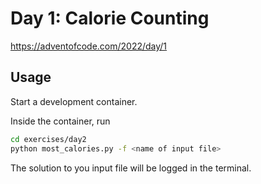 # Day 1: Calorie Counting

https://adventofcode.com/2022/day/1

## Usage

Start a development container. 

Inside the container, run 
```bash
cd exercises/day2
python most_calories.py -f <name of input file>
```

The solution to you input file will be logged in the terminal.
